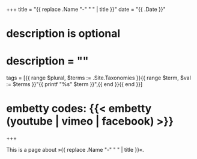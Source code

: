+++
title = "{{ replace .Name "-" " " | title }}"
date = "{{ .Date }}"
# description is optional
# description = ""
tags = [{{ range $plural, $terms := .Site.Taxonomies }}{{ range $term, $val := $terms }}"{{ printf "%s" $term }}",{{ end }}{{ end }}]
# embetty codes: {{< embetty (youtube | vimeo | facebook) <id> >}} 
+++

This is a page about »{{ replace .Name "-" " " | title }}«.


<!--more-->